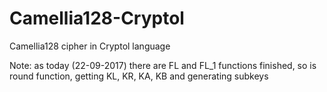 # Camellia128-Cryptol
Camellia128 cipher in Cryptol language

Note: as today (22-09-2017) there are FL and FL_1 functions finished, so is round function, getting KL, KR, KA, KB and generating subkeys
